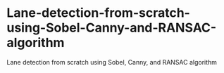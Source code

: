 # Lane-detection-from-scratch-using-Sobel-Canny-and-RANSAC-algorithm
Lane detection from scratch using Sobel, Canny, and RANSAC algorithm
